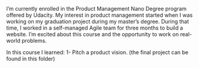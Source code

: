 I’m currently enrolled in the Product Management Nano Degree program offered by Udacity. My interest in product management started when I was working on my graduation project during my master’s degree. During that time, I worked in a self-managed Agile team for three months to build a website. I’m excited about this course and the opportunity to work on real-world problems.



In this course I learned: 
1-	Pitch a product vision. (the final project can be found in this folder)
